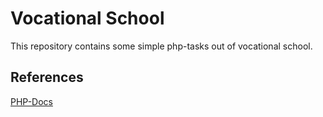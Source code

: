 # Vocational School

This repository contains some simple php-tasks out of vocational school.

## References

[PHP-Docs](https://www.php.net)